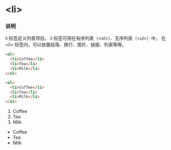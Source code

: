 # &lt;li&gt;

### 说明
li 标签定义列表项目。
li 标签可用在有序列表（&lt;ol&gt;）、无序列表（&lt;ul&gt;）中。
在 &lt;li&gt; 标签内，可以放置段落、换行、图片、链接、列表等等。

```html
<ol>
  <li>Coffee</li>
  <li>Tea</li>
  <li>Milk</li>
</ol>

<ul>
  <li>Coffee</li>
  <li>Tea</li>
  <li>Milk</li>
</ul>
```

<ol>
  <li>Coffee</li>
  <li>Tea</li>
  <li>Milk</li>
</ol>

<ul>
  <li>Coffee</li>
  <li>Tea</li>
  <li>Milk</li>
</ul>


